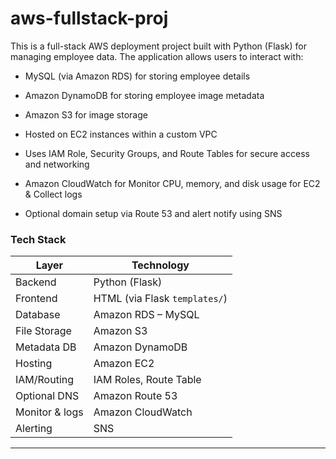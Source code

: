 # aws-fullstack-proj


This is a full-stack AWS deployment project built with Python (Flask) for managing employee data. The application allows users to interact with:

 - MySQL (via Amazon RDS) for storing employee details

 - Amazon DynamoDB for storing employee image metadata

 - Amazon S3 for image storage

 - Hosted on EC2 instances within a custom VPC

 - Uses IAM Role, Security Groups, and Route Tables for secure access and networking

 - Amazon CloudWatch for Monitor CPU, memory, and disk usage for EC2 & Collect logs

 - Optional domain setup via Route 53 and alert notify using SNS



### Tech Stack


| Layer        | Technology                    |
| ------------ | ----------------------------- |
| Backend      | Python (Flask)                |
| Frontend     | HTML (via Flask `templates/`) |
| Database     | Amazon RDS – MySQL            |
| File Storage | Amazon S3                     |
| Metadata DB  | Amazon DynamoDB               |
| Hosting      | Amazon EC2                    |
| IAM/Routing  | IAM Roles, Route Table        |
| Optional DNS | Amazon Route 53               |
| Monitor & logs | Amazon CloudWatch           |
| Alerting      | SNS                          |


----------------------------------------------------------------

